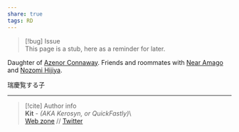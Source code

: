 ```yaml
---  
share: true  
tags: RD  
---  
```

> [!bug] Issue  
> This page is a stub, here as a reminder for later.  
  
Daughter of [Azenor Connaway](../../../../Azenor%20Connaway). Friends and roommates with [Near Amago](./Near%20Amago) and [Nozomi Hijiya](./Nozomi%20Hijiya).  
  
瑞慶覧する子  
  
-----  
> [!cite] Author info  
> **Kit** - *(AKA Kerosyn, or QuickFastly)*\  
> [Web zone](https://kitabe.link) // [Twitter](https://twitter.com/Kerosyn_)